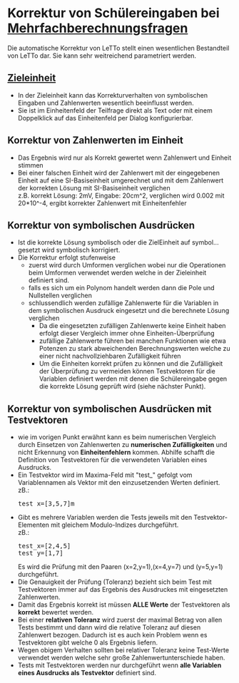# Korrektur von Schülereingaben bei [Mehrfachberechnungsfragen](../BeispielsammlungEditieren/index.md#mehrfachberechnungsfrage) 

Die automatische Korrektur von LeTTo stellt einen wesentlichen Bestandteil von LeTTo dar. 
Sie kann sehr weitreichend parametriert werden. 

## [Zieleinheit](../Zieleinheit/index.md)
* In der Zieleinheit kann das Korrekturverhalten von symbolischen Eingaben und Zahlenwerten wesentlich beeinflusst werden.
* Sie ist im Einheitenfeld der Teilfrage direkt als Text oder mit einem Doppelklick auf das Einheitenfeld per Dialog konfigurierbar.

## Korrektur von Zahlenwerten im Einheit
* Das Ergebnis wird nur als Korrekt gewertet wenn Zahlenwert und Einheit stimmen
* Bei einer falschen Einheit wird der Zahlenwert mit der eingegebenen Einheit auf eine SI-Basiseinheit umgerechnet und mit 
  dem Zahlenwert der korrekten Lösung mit SI-Basiseinheit verglichen<br>
  z.B. korrekt Lösung: 2mV, Eingabe: 20cm^2, verglichen wird 0.002 mit 20*10^-4, ergibt korrekter Zahlenwert mit Einheitenfehler

## Korrektur von symbolischen Ausdrücken
* Ist die korrekte Lösung symbolisch oder die ZielEinheit auf symbol... gesetzt wird symbolisch korrigiert.
* Die Korrektur erfolgt stufenweise
  * zuerst wird durch Umformen verglichen wobei nur die Operationen beim Umformen verwendet werden welche in der Zieleinheit definiert sind.
  * falls es sich um ein Polynom handelt werden dann die Pole und Nullstellen verglichen
  * schlussendlich werden zufällige Zahlenwerte für die Variablen in dem symbolischen Ausdruck eingesetzt und die berechnete Lösung verglichen
    * Da die eingesetzten zufälligen Zahlenwerte keine Einheit haben erfolgt dieser Vergleich immer ohne Einheiten-Überprüfung
    * zufällige Zahlenwerte führen bei manchen Funktionen wie etwa Potenzen zu stark abweichenden Berechnungswerten 
      welche zu einer nicht nachvollziehbaren Zufälligkeit führen
    * Um die Einheiten korrekt prüfen zu können und die Zufälligkeit der Überprüfung zu vermeiden können Testvektoren 
      für die Variablen definiert werden mit denen die Schülereingabe gegen die korrekte Lösung geprüft wird (siehe nächster Punkt).

## Korrektur von symbolischen Ausdrücken mit Testvektoren
* wie im vorigen Punkt erwähnt kann es beim numerischen Vergleich durch Einsetzen von Zahlenwerten 
  zu **numerischen Zufälligkeiten** und nicht Erkennung von **Einheitenfehlern** kommen. Abhilfe schafft die
  Definition von Testvektoren für die verwendeten Variablen eines Ausdrucks.
* Ein Testvektor wird im Maxima-Feld mit "test_" gefolgt vom Variablennamen als Vektor mit den einzusetzenden Werten definiert.<br>
  zB.: 
  <pre>test_x=[3,5,7]m
  </pre>
* Gibt es mehrere Variablen werden die Tests jeweils mit den Testvektor-Elementen mit gleichem Modulo-Indizes durchgeführt.<br>
  zB.: 
  <pre>test_x=[2,4,5]
  test_y=[1,7]
  </pre>
  Es wird die Prüfung mit den Paaren (x=2,y=1),(x=4,y=7) und (y=5,y=1) durchgeführt.
* Die Genauigkeit der Prüfung (Toleranz) bezieht sich beim Test mit Testvektoren immer auf das Ergebnis des Ausdruckes mit eingesetzten Zahlenwerten.
* Damit das Ergebnis korrekt ist müssen **ALLE Werte** der Testvektoren als **korrekt** bewertet werden.
* Bei einer **relativen Toleranz** wird zuerst der maximal Betrag von allen Tests bestimmt und dann wird die relative Toleranz auf diesen Zahlenwert bezogen. 
  Dadurch ist es auch kein Problem wenn es Testvektoren gibt welche 0 als Ergebnis liefern. 
* Wegen obigem Verhalten sollten bei relativer Toleranz keine Test-Werte verwendet werden welche sehr große Zahlenwertunterschiede haben.
* Tests mit Testvektoren werden nur durchgeführt wenn **alle Variablen eines Ausdrucks als Testvektor** definiert sind.
